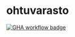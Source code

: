 # ohtuvarasto

[![GHA workflow badge](https://github.com/arppuri/ohtuvarasto/actions/workflows/main.yml/badge.svg)](https://github.com/arppuri/ohtuvarasto/actions)
